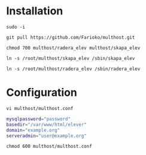 # Installation 

`sudo -i`

`git pull https://github.com/Farioko/multhost.git`

`chmod 700 multhost/radera_elev multhost/skapa_elev`

`ln -s /root/multhost/skapa_elev /sbin/skapa_elev`

`ln -s /root/multhost/radera_elev /sbin/radera_elev`

# Configuration

`vi multhost/multhost.conf`

```bash
mysqlpassword="password"
basedir="/var/www/html/elever"
domain="example.org"
serveradmin="user@example.org"
```

`chmod 600 multhost/multhost.conf`
